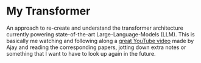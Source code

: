 # My Transformer
An approach to re-create and understand the transformer architecture currently powering state-of-the-art Large-Language-Models (LLM). This is basically me watching and following along a [great YouTube video](https://www.youtube.com/watch?v=rPFkX5fJdRY&t=45s) made by Ajay and reading the corresponding papers, jotting down extra notes or something that I want to have to look up again in the future. 
